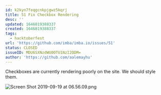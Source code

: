 ```yaml
---
id: k2kyn7feqgcnkpjgwz5kqrj
title: 51 Fix Checkbox Rendering
desc: ''
updated: 1646819388337
created: 1646819388337
tags:
  - hacktoberfest
url: 'https://github.com/imba/imba.io/issues/51'
status: CLOSED
issueID: MDU6SXNzdWU0OTU1NzI2ODM=
author: 'https://github.com/aalemayhu'
---
```

Checkboxes are currently rendering poorly on the site. We should style them.



![Screen Shot 2019-09-19 at 06.56.09.png](https://gitspeak.com/-/nUp32dLc4b3da/Screen%20Shot%202019-09-19%20at%2006.56.09.png)
